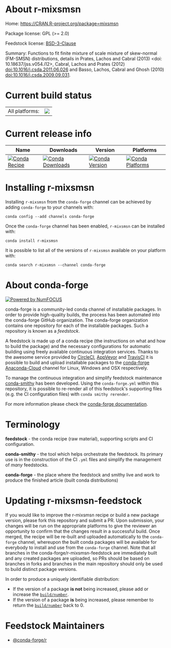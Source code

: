 About r-mixsmsn
===============

Home: https://CRAN.R-project.org/package=mixsmsn

Package license: GPL (>= 2.0)

Feedstock license: [BSD-3-Clause](https://github.com/conda-forge/r-mixsmsn-feedstock/blob/master/LICENSE.txt)

Summary: Functions to fit finite mixture of scale mixture of skew-normal (FM-SMSN) distributions, details in Prates, Lachos and Cabral (2013) <doi: 10.18637/jss.v054.i12>, Cabral, Lachos and Prates (2012) <doi:10.1016/j.csda.2011.06.026> and Basso, Lachos, Cabral and Ghosh (2010) <doi:10.1016/j.csda.2009.09.031>.

Current build status
====================


<table><tr><td>All platforms:</td>
    <td>
      <a href="https://dev.azure.com/conda-forge/feedstock-builds/_build/latest?definitionId=2510&branchName=master">
        <img src="https://dev.azure.com/conda-forge/feedstock-builds/_apis/build/status/r-mixsmsn-feedstock?branchName=master">
      </a>
    </td>
  </tr>
</table>

Current release info
====================

| Name | Downloads | Version | Platforms |
| --- | --- | --- | --- |
| [![Conda Recipe](https://img.shields.io/badge/recipe-r--mixsmsn-green.svg)](https://anaconda.org/conda-forge/r-mixsmsn) | [![Conda Downloads](https://img.shields.io/conda/dn/conda-forge/r-mixsmsn.svg)](https://anaconda.org/conda-forge/r-mixsmsn) | [![Conda Version](https://img.shields.io/conda/vn/conda-forge/r-mixsmsn.svg)](https://anaconda.org/conda-forge/r-mixsmsn) | [![Conda Platforms](https://img.shields.io/conda/pn/conda-forge/r-mixsmsn.svg)](https://anaconda.org/conda-forge/r-mixsmsn) |

Installing r-mixsmsn
====================

Installing `r-mixsmsn` from the `conda-forge` channel can be achieved by adding `conda-forge` to your channels with:

```
conda config --add channels conda-forge
```

Once the `conda-forge` channel has been enabled, `r-mixsmsn` can be installed with:

```
conda install r-mixsmsn
```

It is possible to list all of the versions of `r-mixsmsn` available on your platform with:

```
conda search r-mixsmsn --channel conda-forge
```


About conda-forge
=================

[![Powered by NumFOCUS](https://img.shields.io/badge/powered%20by-NumFOCUS-orange.svg?style=flat&colorA=E1523D&colorB=007D8A)](http://numfocus.org)

conda-forge is a community-led conda channel of installable packages.
In order to provide high-quality builds, the process has been automated into the
conda-forge GitHub organization. The conda-forge organization contains one repository
for each of the installable packages. Such a repository is known as a *feedstock*.

A feedstock is made up of a conda recipe (the instructions on what and how to build
the package) and the necessary configurations for automatic building using freely
available continuous integration services. Thanks to the awesome service provided by
[CircleCI](https://circleci.com/), [AppVeyor](https://www.appveyor.com/)
and [TravisCI](https://travis-ci.com/) it is possible to build and upload installable
packages to the [conda-forge](https://anaconda.org/conda-forge)
[Anaconda-Cloud](https://anaconda.org/) channel for Linux, Windows and OSX respectively.

To manage the continuous integration and simplify feedstock maintenance
[conda-smithy](https://github.com/conda-forge/conda-smithy) has been developed.
Using the ``conda-forge.yml`` within this repository, it is possible to re-render all of
this feedstock's supporting files (e.g. the CI configuration files) with ``conda smithy rerender``.

For more information please check the [conda-forge documentation](https://conda-forge.org/docs/).

Terminology
===========

**feedstock** - the conda recipe (raw material), supporting scripts and CI configuration.

**conda-smithy** - the tool which helps orchestrate the feedstock.
                   Its primary use is in the construction of the CI ``.yml`` files
                   and simplify the management of *many* feedstocks.

**conda-forge** - the place where the feedstock and smithy live and work to
                  produce the finished article (built conda distributions)


Updating r-mixsmsn-feedstock
============================

If you would like to improve the r-mixsmsn recipe or build a new
package version, please fork this repository and submit a PR. Upon submission,
your changes will be run on the appropriate platforms to give the reviewer an
opportunity to confirm that the changes result in a successful build. Once
merged, the recipe will be re-built and uploaded automatically to the
`conda-forge` channel, whereupon the built conda packages will be available for
everybody to install and use from the `conda-forge` channel.
Note that all branches in the conda-forge/r-mixsmsn-feedstock are
immediately built and any created packages are uploaded, so PRs should be based
on branches in forks and branches in the main repository should only be used to
build distinct package versions.

In order to produce a uniquely identifiable distribution:
 * If the version of a package **is not** being increased, please add or increase
   the [``build/number``](https://conda.io/docs/user-guide/tasks/build-packages/define-metadata.html#build-number-and-string).
 * If the version of a package **is** being increased, please remember to return
   the [``build/number``](https://conda.io/docs/user-guide/tasks/build-packages/define-metadata.html#build-number-and-string)
   back to 0.

Feedstock Maintainers
=====================

* [@conda-forge/r](https://github.com/conda-forge/r/)


